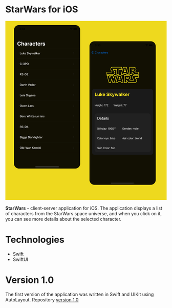 # StarWars for iOS
![Alt Text](https://github.com/skreep1/StarWarsSwiftUI/blob/main/preview.jpg)

<b>StarWars</b> - client-server application for iOS. The application displays a list of characters from the StarWars space universe, and when you click on it, you can see more details about the selected character.

# Technologies
- Swift
- SwiftUI

# Version 1.0
The first version of the application was written in Swift and UIKit using AutoLayout.
Repository [version 1.0](https://github.com/skreep1/StarWars_iOS_UIKit)
